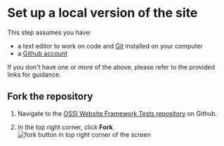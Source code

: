 # Set up a local version of the site

This step assumes you have:
  - a text editor to work on code and [Git](https://git-scm.com/book/en/v2/Getting-Started-Installing-Git) installed on your computer
  - a [Github account](https://docs.github.com/en/get-started/quickstart/creating-an-account-on-github)

If you don't have one or more of the above, please refer to the provided links for guidance.

## Fork the repository

1. Navigate to the [OSSI Website Framework Tests repository](https://github.com/allison-truhlar/ossi-website-framework-tests) on Github.

1. In the top right corner, click **Fork**.
![fork button in top right corner of the screen](/assets/readme-images/fork-repository.png)
